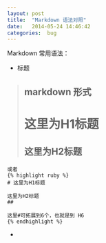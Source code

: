 ```yaml
---
layout: post
title:  "Markdown 语法对照"
date:   2014-05-24 14:46:42
categories:  bug
---
```


Markdown 常用语法：

*  标题
> ## markdown 形式
> 
> 这里为H1标题
> ============
> 这里为H2标题
> ------------

    或者
    {% highlight ruby %}
    # 这里为H1标题
    
    这里为H2标题
    ##

    这里#可拓展到6个，也就是到 H6
    {% endhighlight %}

*